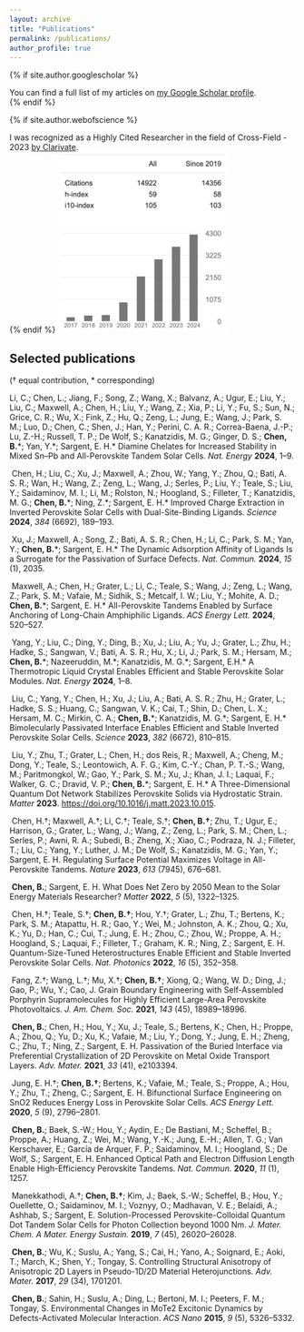 ```yaml
---
layout: archive
title: "Publications"
permalink: /publications/
author_profile: true
---
```


{% if site.author.googlescholar %}
  <div class="wordwrap">You can find a full list of my articles on <a href="{{site.author.googlescholar}}">my Google Scholar profile</a>.</div>
{% endif %}

{% if site.author.webofscience %}
  <div class="wordwrap">I was recognized as a Highly Cited Researcher in the field of Cross-Field - 2023 <a href="{{site.author.webofscience}}">by Clarivate</a>.</div>
{% endif %}

<img src="/images/citationGoogle.png" width="300">

## Selected publications 
(† equal contribution, * corresponding)

Li, C.; Chen, L.; Jiang, F.; Song, Z.; Wang, X.; Balvanz, A.; Ugur, E.; Liu, Y.; Liu, C.; Maxwell, A.; Chen, H.; Liu, Y.; Wang, Z.; Xia, P.; Li, Y.; Fu, S.; Sun, N.; Grice, C. R.; Wu, X.; Fink, Z.; Hu, Q.; Zeng, L.; Jung, E.; Wang, J.; Park, S. M.; Luo, D.; Chen, C.; Shen, J.; Han, Y.; Perini, C. A. R.; Correa-Baena, J.-P.; Lu, Z.-H.; Russell, T. P.; De Wolf, S.; Kanatzidis, M. G.; Ginger, D. S.; **Chen, B.***; Yan, Y.\*; Sargent, E. H.\* Diamine Chelates for Increased Stability in Mixed Sn–Pb and All-Perovskite Tandem Solar Cells. *Nat. Energy* **2024**, 1–9.  

​    Chen, H.; Liu, C.; Xu, J.; Maxwell, A.; Zhou, W.; Yang, Y.; Zhou, Q.; Bati, A. S. R.; Wan, H.; Wang, Z.; Zeng, L.; Wang, J.; Serles, P.; Liu, Y.; Teale, S.; Liu, Y.; Saidaminov, M. I.; Li, M.; Rolston, N.; Hoogland, S.; Filleter, T.; Kanatzidis, M. G.; **Chen, B.***; Ning, Z.\*; Sargent, E. H.\* Improved Charge Extraction in Inverted Perovskite Solar Cells with Dual-Site-Binding Ligands. *Science* **2024**, *384* (6692), 189–193.  

​    Xu, J.; Maxwell, A.; Song, Z.; Bati, A. S. R.; Chen, H.; Li, C.; Park, S. M.; Yan, Y.; **Chen, B.***; Sargent, E. H.\* The Dynamic Adsorption Affinity of Ligands Is a Surrogate for the Passivation of Surface Defects. *Nat. Commun.* **2024**, *15* (1), 2035.  

​    Maxwell, A.; Chen, H.; Grater, L.; Li, C.; Teale, S.; Wang, J.; Zeng, L.; Wang, Z.; Park, S. M.; Vafaie, M.; Sidhik, S.; Metcalf, I. W.; Liu, Y.; Mohite, A. D.; **Chen, B.***; Sargent, E. H.\* All-Perovskite Tandems Enabled by Surface Anchoring of Long-Chain Amphiphilic Ligands. *ACS Energy Lett.* **2024**, 520–527.  

​    Yang, Y.; Liu, C.; Ding, Y.; Ding, B.; Xu, J.; Liu, A.; Yu, J.; Grater, L.; Zhu, H.; Hadke, S.; Sangwan, V.; Bati, A. S. R.; Hu, X.; Li, J.; Park, S. M.; Hersam, M.; **Chen, B.***; Nazeeruddin, M.\*; Kanatzidis, M. G.\*; Sargent, E.H.\* A Thermotropic Liquid Crystal Enables Efficient and Stable Perovskite Solar Modules. *Nat. Energy* **2024**, 1–8.  

​    Liu, C.; Yang, Y.; Chen, H.; Xu, J.; Liu, A.; Bati, A. S. R.; Zhu, H.; Grater, L.; Hadke, S. S.; Huang, C.; Sangwan, V. K.; Cai, T.; Shin, D.; Chen, L. X.; Hersam, M. C.; Mirkin, C. A.; **Chen, B.***; Kanatzidis, M. G.\*; Sargent, E. H.\* Bimolecularly Passivated Interface Enables Efficient and Stable Inverted Perovskite Solar Cells. *Science* **2023**, *382* (6672), 810–815.  

​    Liu, Y.; Zhu, T.; Grater, L.; Chen, H.; dos Reis, R.; Maxwell, A.; Cheng, M.; Dong, Y.; Teale, S.; Leontowich, A. F. G.; Kim, C.-Y.; Chan, P. T.-S.; Wang, M.; Paritmongkol, W.; Gao, Y.; Park, S. M.; Xu, J.; Khan, J. I.; Laquai, F.; Walker, G. C.; Dravid, V. P.; **Chen, B.***; Sargent, E. H.\* A Three-Dimensional Quantum Dot Network Stabilizes Perovskite Solids via Hydrostatic Strain. *Matter* **2023**. https://doi.org/10.1016/j.matt.2023.10.015.  

​    Chen, H.†; Maxwell, A.†; Li, C.†; Teale, S.†; **Chen, B.†**; Zhu, T.; Ugur, E.; Harrison, G.; Grater, L.; Wang, J.; Wang, Z.; Zeng, L.; Park, S. M.; Chen, L.; Serles, P.; Awni, R. A.; Subedi, B.; Zheng, X.; Xiao, C.; Podraza, N. J.; Filleter, T.; Liu, C.; Yang, Y.; Luther, J. M.; De Wolf, S.; Kanatzidis, M. G.; Yan, Y.; Sargent, E. H. Regulating Surface Potential Maximizes Voltage in All-Perovskite Tandems. *Nature* **2023**, *613* (7945), 676–681.  

​    **Chen, B.**; Sargent, E. H. What Does Net Zero by 2050 Mean to the Solar Energy Materials Researcher? *Matter* **2022**, *5* (5), 1322–1325.  

​    Chen, H.†; Teale, S.†; **Chen, B.†**; Hou, Y.†; Grater, L.; Zhu, T.; Bertens, K.; Park, S. M.; Atapattu, H. R.; Gao, Y.; Wei, M.; Johnston, A. K.; Zhou, Q.; Xu, K.; Yu, D.; Han, C.; Cui, T.; Jung, E. H.; Zhou, C.; Zhou, W.; Proppe, A. H.; Hoogland, S.; Laquai, F.; Filleter, T.; Graham, K. R.; Ning, Z.; Sargent, E. H. Quantum-Size-Tuned Heterostructures Enable Efficient and Stable Inverted Perovskite Solar Cells. *Nat. Photonics* **2022**, *16* (5), 352–358.  

​    Fang, Z.†; Wang, L.†; Mu, X.†; **Chen, B.†**; Xiong, Q.; Wang, W. D.; Ding, J.; Gao, P.; Wu, Y.; Cao, J. Grain Boundary Engineering with Self-Assembled Porphyrin Supramolecules for Highly Efficient Large-Area Perovskite Photovoltaics. *J. Am. Chem. Soc.* **2021**, *143* (45), 18989–18996.  

​    **Chen, B.**; Chen, H.; Hou, Y.; Xu, J.; Teale, S.; Bertens, K.; Chen, H.; Proppe, A.; Zhou, Q.; Yu, D.; Xu, K.; Vafaie, M.; Liu, Y.; Dong, Y.; Jung, E. H.; Zheng, C.; Zhu, T.; Ning, Z.; Sargent, E. H. Passivation of the Buried Interface via Preferential Crystallization of 2D Perovskite on Metal Oxide Transport Layers. *Adv. Mater.* **2021**, *33* (41), e2103394.  

​    Jung, E. H.†; **Chen, B.†**; Bertens, K.; Vafaie, M.; Teale, S.; Proppe, A.; Hou, Y.; Zhu, T.; Zheng, C.; Sargent, E. H. Bifunctional Surface Engineering on SnO2 Reduces Energy Loss in Perovskite Solar Cells. *ACS Energy Lett.* **2020**, *5* (9), 2796–2801.  

​    **Chen, B.**; Baek, S.-W.; Hou, Y.; Aydin, E.; De Bastiani, M.; Scheffel, B.; Proppe, A.; Huang, Z.; Wei, M.; Wang, Y.-K.; Jung, E.-H.; Allen, T. G.; Van Kerschaver, E.; García de Arquer, F. P.; Saidaminov, M. I.; Hoogland, S.; De Wolf, S.; Sargent, E. H. Enhanced Optical Path and Electron Diffusion Length Enable High-Efficiency Perovskite Tandems. *Nat. Commun.* **2020**, *11* (1), 1257.  

​    Manekkathodi, A.†; **Chen, B.†**; Kim, J.; Baek, S.-W.; Scheffel, B.; Hou, Y.; Ouellette, O.; Saidaminov, M. I.; Voznyy, O.; Madhavan, V. E.; Belaidi, A.; Ashhab, S.; Sargent, E. Solution-Processed Perovskite-Colloidal Quantum Dot Tandem Solar Cells for Photon Collection beyond 1000 Nm. *J. Mater. Chem. A Mater. Energy Sustain.* **2019**, *7* (45), 26020–26028.  

​    **Chen, B.**; Wu, K.; Suslu, A.; Yang, S.; Cai, H.; Yano, A.; Soignard, E.; Aoki, T.; March, K.; Shen, Y.; Tongay, S. Controlling Structural Anisotropy of Anisotropic 2D Layers in Pseudo-1D/2D Material Heterojunctions. *Adv. Mater.* **2017**, *29* (34), 1701201.  

​    **Chen, B.**; Sahin, H.; Suslu, A.; Ding, L.; Bertoni, M. I.; Peeters, F. M.; Tongay, S. Environmental Changes in MoTe2 Excitonic Dynamics by Defects-Activated Molecular Interaction. *ACS Nano* **2015**, *9* (5), 5326–5332.  



<!--
{% include base_path %}

{% for post in site.publications reversed %}
  {% include archive-single.html %}
{% endfor %}
-->
